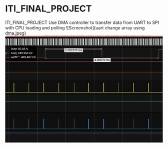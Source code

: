 # ITI_FINAL_PROJECT
ITI_FINAL_PROJECT
Use DMA controller to transfer data from UART to SPI with CPU loading and polling
![Screenshot](uart change array using dma.jpeg)
![Screenshot](pwm.jpeg)